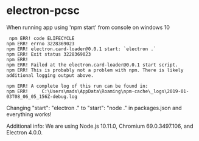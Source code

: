 # electron-pcsc

When running app using 'npm start' from console on windows 10
```
 npm ERR! code ELIFECYCLE
npm ERR! errno 3228369023
npm ERR! electron.card-loader@0.0.1 start: `electron .`
npm ERR! Exit status 3228369023
npm ERR!
npm ERR! Failed at the electron.card-loader@0.0.1 start script.
npm ERR! This is probably not a problem with npm. There is likely additional logging output above.

npm ERR! A complete log of this run can be found in:
npm ERR!     C:\Users\mads\AppData\Roaming\npm-cache\_logs\2019-01-03T08_06_05_156Z-debug.log
```

Changing "start": "electron ." to "start": "node ." in packages.json and everything works!

Additional info:
We are using Node.js 10.11.0, Chromium 69.0.3497.106, and Electron 4.0.0.
